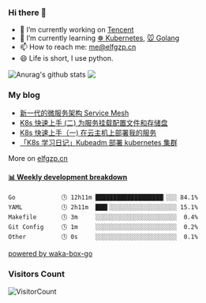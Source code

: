 ### Hi there 👋

- 🔭 I’m currently working on [Tencent](https://www.tencent.com/)
- 🌱 I’m currently learning [☸️ Kubernetes](https://kubernetes.io/), [🐭 Golang](https://golang.org/)
- 📫 How to reach me: [me@elfgzp.cn](me@elfgzp.cn)
- 😄 Life is short, I use python. 


<img align="center" src="https://github-readme-stats.anuraghazra1.vercel.app/api?username=elfgzp&show_icons=true&include_all_commits=true&theme=radical" alt="Anurag's github stats" />
<img align="center" src="https://github-readme-stats.anuraghazra1.vercel.app/api/top-langs/?username=elfgzp&layout=compact&theme=radical&hide=Roff" />



### My blog
* [新一代的微服务架构 Service Mesh](https://elfgzp.cn/2020/06/21/%E6%96%B0%E4%B8%80%E4%BB%A3%E7%9A%84%E5%BE%AE%E6%9C%8D%E5%8A%A1%E6%9E%B6%E6%9E%84-service-mesh)
* [K8s 快速上手 (二) 为服务挂载配置文件和存储盘](https://elfgzp.cn/2020/10/31/k8s-%E5%BF%AB%E9%80%9F%E4%B8%8A%E6%89%8B(%E4%BA%8C)%E4%B8%BA%E6%9C%8D%E5%8A%A1%E6%8C%82%E8%BD%BD%E9%85%8D%E7%BD%AE%E6%96%87%E4%BB%B6%E5%92%8C%E5%AD%98%E5%82%A8%E7%9B%98.html)
* [K8s 快速上手（一) 在云主机上部署我的服务](https://elfgzp.cn/2020/10/25/k8s-%E5%BF%AB%E9%80%9F%E4%B8%8A%E6%89%8B(%E4%B8%80)%E5%9C%A8%E4%BA%91%E4%B8%BB%E6%9C%BA%E4%B8%8A%E9%83%A8%E7%BD%B2%E6%88%91%E7%9A%84%E6%9C%8D%E5%8A%A1.html)
* [「K8s 学习日记」Kubeadm 部署 kubernetes 集群](https://elfgzp.cn/2020/04/11/k8s-%E5%AD%A6%E4%B9%A0%E6%97%A5%E8%AE%B0-kubeadm-%E9%83%A8%E7%BD%B2-kubernetes-%E9%9B%86%E7%BE%A4.html)    

More on [elfgzp.cn](https://elfgzp.cn)

 <!-- waka-box start -->
#### <a href="https://gist.github.com/42a17b201403d3a60581e2a7eca14ad2" target="_blank">📊 Weekly development breakdown</a>
```text
Go             🕓 12h11m ███████████████████▎░░░ 84.1%
YAML           🕓 2h11m  ███▍░░░░░░░░░░░░░░░░░░░ 15.1%
Makefile       🕓 3m     ░░░░░░░░░░░░░░░░░░░░░░░  0.4%
Git Config     🕓 1m     ░░░░░░░░░░░░░░░░░░░░░░░  0.2%
Other          🕓 0s     ░░░░░░░░░░░░░░░░░░░░░░░  0.1%
```
<!-- Powered by https://github.com/YouEclipse/waka-box-go . -->
<!-- waka-box end -->
[powered by waka-box-go](https://github.com/YouEclipse/waka-box-go)

### Visitors Count
![VisitorCount](https://profile-counter.glitch.me/{elfgzp}/count.svg)

